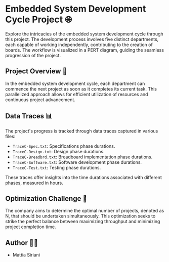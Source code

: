 # Embedded System Development Cycle Project 🌐

Explore the intricacies of the embedded system development cycle through this project. The development process involves five distinct departments, each capable of working independently, contributing to the creation of boards. The workflow is visualized in a PERT diagram, guiding the seamless progression of the project.

## Project Overview 🔄

In the embedded system development cycle, each department can commence the next project as soon as it completes its current task. This parallelized approach allows for efficient utilization of resources and continuous project advancement.

## Data Traces 📊

The project's progress is tracked through data traces captured in various files:

- `TraceC-Spec.txt`: Specifications phase durations.
- `TraceC-Design.txt`: Design phase durations.
- `TraceC-Breadbrd.txt`: Breadboard implementation phase durations.
- `TraceC-Software.txt`: Software development phase durations.
- `TraceC-Test.txt`: Testing phase durations.

These traces offer insights into the time durations associated with different phases, measured in hours.

## Optimization Challenge 🚀

The company aims to determine the optimal number of projects, denoted as N, that should be undertaken simultaneously. This optimization seeks to strike the perfect balance between maximizing throughput and minimizing project completion time.

## Author 👨‍💻

- Mattia Siriani